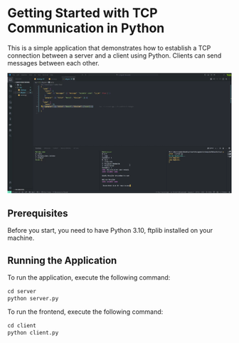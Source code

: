 # Getting Started with TCP Communication in Python

This is a simple application that demonstrates how to establish a TCP connection between a server and a client using Python. Clients can send messages between each other.

<p align="center">
<img src="app.png" />
</p>

## Prerequisites

Before you start, you need to have Python 3.10, ftplib installed on your machine.

## Running the Application

To run the application, execute the following command:

```
cd server
python server.py
```

To run the frontend, execute the following command:

```
cd client
python client.py
```
